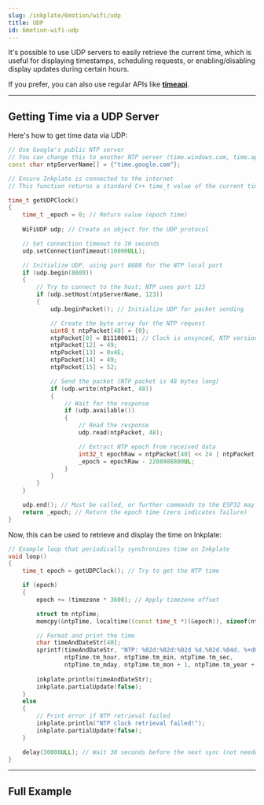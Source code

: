 ```yaml
---
slug: /inkplate/6motion/wifi/udp
title: UDP
id: 6motion-wifi-udp
---
```


It's possible to use UDP servers to easily retrieve the current time, which is useful for displaying timestamps, scheduling requests, or enabling/disabling display updates during certain hours.

<InfoBox>If you prefer, you can also use regular APIs like [**timeapi**](https://timeapi.io/).</InfoBox>

---

## Getting Time via a UDP Server

Here's how to get time data via UDP:

```cpp
// Use Google's public NTP server
// You can change this to another NTP server (time.windows.com, time.apple.com, etc.)
const char ntpServerName[] = {"time.google.com"};

// Ensure Inkplate is connected to the internet
// This function returns a standard C++ time_t value of the current time

time_t getUDPClock()
{
    time_t _epoch = 0; // Return value (epoch time)
    
    WiFiUDP udp; // Create an object for the UDP protocol

    // Set connection timeout to 10 seconds
    udp.setConnectionTimeout(10000ULL);

    // Initialize UDP, using port 8888 for the NTP local port
    if (udp.begin(8888))
    {
        // Try to connect to the host; NTP uses port 123
        if (udp.setHost(ntpServerName, 123))
        {
            udp.beginPacket(); // Initialize UDP for packet sending

            // Create the byte array for the NTP request
            uint8_t ntpPacket[48] = {0};
            ntpPacket[0] = B11100011; // Clock is unsynced, NTP version 4, Symmetric passive
            ntpPacket[12] = 49;
            ntpPacket[13] = 0x4E;
            ntpPacket[14] = 49;
            ntpPacket[15] = 52;

            // Send the packet (NTP packet is 48 bytes long)
            if (udp.write(ntpPacket, 48))
            {
                // Wait for the response
                if (udp.available())
                {
                    // Read the response
                    udp.read(ntpPacket, 48);

                    // Extract NTP epoch from received data
                    int32_t epochRaw = ntpPacket[40] << 24 | ntpPacket[41] << 16 | ntpPacket[42] << 8 | ntpPacket[43];
                    _epoch = epochRaw - 2208988800UL;
                }
            }
        }
    }

    udp.end(); // Must be called, or further commands to the ESP32 may fail
    return _epoch; // Return the epoch time (zero indicates failure)
}
```

Now, this can be used to retrieve and display the time on Inkplate:

```cpp
// Example loop that periodically synchronizes time on Inkplate
void loop()
{
    time_t epoch = getUDPClock(); // Try to get the NTP time

    if (epoch)
    {
        epoch += (timezone * 3600); // Apply timezone offset

        struct tm ntpTime;
        memcpy(&ntpTime, localtime((const time_t *)(&epoch)), sizeof(ntpTime));

        // Format and print the time
        char timeAndDateStr[40];
        sprintf(timeAndDateStr, "NTP: %02d:%02d:%02d %d.%02d.%04d. %+dGMT",
                ntpTime.tm_hour, ntpTime.tm_min, ntpTime.tm_sec,
                ntpTime.tm_mday, ntpTime.tm_mon + 1, ntpTime.tm_year + 1900, timezone);
        
        inkplate.println(timeAndDateStr);
        inkplate.partialUpdate(false);
    }
    else
    {
        // Print error if NTP retrieval failed
        inkplate.println("NTP clock retrieval failed!");
        inkplate.partialUpdate(false);
    }

    delay(30000ULL); // Wait 30 seconds before the next sync (not needed frequently)
}
```

---

## Full Example

<QuickLink 
  title="Inkplate_6_Motion_WiFi_UDP.ino" 
  description="Complete example on how to connect to WiFi and retrieve time data via a UDP server."
  url="https://github.com/SolderedElectronics/Inkplate_Motion_Arduino_Library/blob/main/examples/Inkplate6Motion/Advanced/Web_WiFi/Inkplate_6_Motion_WiFi_UDP/Inkplate_6_Motion_WiFi_UDP.ino" 
/>
